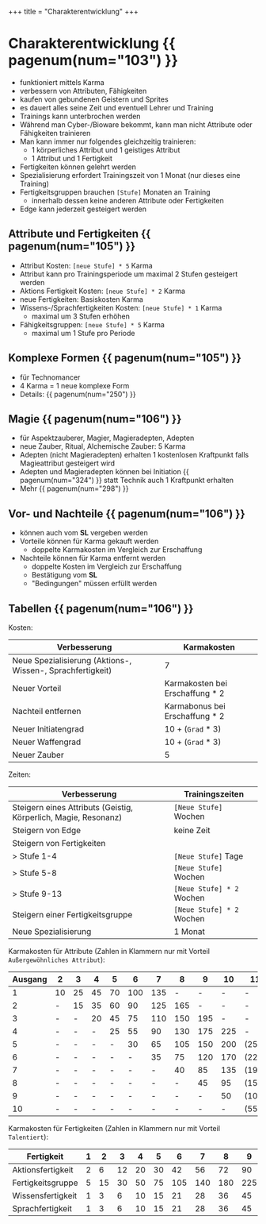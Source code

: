 +++
title = "Charakterentwicklung"
+++

# Charakterentwicklung {{ pagenum(num="103") }}

- funktioniert mittels Karma
- verbessern von Attributen, Fähigkeiten
- kaufen von gebundenen Geistern und Sprites
- es dauert alles seine Zeit und eventuell Lehrer und Training
- Trainings kann unterbrochen werden
- Während man Cyber-/Bioware bekommt, kann man nicht Attribute oder Fähigkeiten trainieren
- Man kann immer nur folgendes gleichzeitig trainieren:
    - 1 körperliches Attribut und 1 geistiges Attribut
    - 1 Attribut und 1 Fertigkeit
- Fertigkeiten können gelehrt werden
- Spezialisierung erfordert Trainingszeit von 1 Monat (nur dieses eine Training)
- Fertigkeitsgruppen brauchen `[Stufe]` Monaten an Training
    - innerhalb dessen keine anderen Attribute oder Fertigkeiten
- Edge kann jederzeit gesteigert werden

## Attribute und Fertigkeiten {{ pagenum(num="105") }}

- Attribut Kosten: `[neue Stufe] * 5` Karma
- Attribut kann pro Trainingsperiode um maximal 2 Stufen gesteigert werden
- Aktions Fertigkeit Kosten: `[neue Stufe] * 2` Karma
- neue Fertigkeiten: Basiskosten Karma
- Wissens-/Sprachfertigkeiten Kosten: `[neue Stufe] * 1` Karma
    - maximal um 3 Stufen erhöhen
- Fähigkeitsgruppen: `[neue Stufe] * 5` Karma
    - maximal um 1 Stufe pro Periode

## Komplexe Formen {{ pagenum(num="105") }}

- für Technomancer
- 4 Karma = 1 neue komplexe Form 
- Details: {{ pagenum(num="250") }}

## Magie {{ pagenum(num="106") }}

- für Aspektzauberer, Magier, Magieradepten, Adepten
- neue Zauber, Ritual, Alchemische Zauber: 5 Karma
- Adepten (nicht Magieradepten) erhalten 1 kostenlosen Kraftpunkt falls Magieattribut gesteigert wird
- Adepten und Magieradepten können bei Initiation {{ pagenum(num="324") }} statt Technik auch 1 Kraftpunkt erhalten
- Mehr {{ pagenum(num="298") }}

## Vor- und Nachteile {{ pagenum(num="106") }}

- können auch vom **SL** vergeben werden
- Vorteile können für Karma gekauft werden
    - doppelte Karmakosten im Vergleich zur Erschaffung
- Nachteile können für Karma entfernt werden
    - doppelte Kosten im Vergleich zur Erschaffung
    - Bestätigung vom **SL**
    - "Bedingungen" müssen erfüllt werden

## Tabellen {{ pagenum(num="106") }}

Kosten:

| Verbesserung | Karmakosten |
|-|-|
| Neue Spezialisierung (Aktions-, Wissen-, Sprachfertigkeit) | 7 |
| Neuer Vorteil | Karmakosten bei Erschaffung * 2 |
| Nachteil entfernen | Karmabonus bei Erschaffung * 2 |
| Neuer Initiatengrad | 10 + (`Grad` * 3) |
| Neuer Waffengrad | 10 + (`Grad` * 3) |
| Neuer Zauber | 5 |

Zeiten:

| Verbesserung | Trainingszeiten |
|-|-|
| Steigern eines Attributs (Geistig, Körperlich, Magie, Resonanz) | `[Neue Stufe]` Wochen |
| Steigern von Edge | keine Zeit |
| Steigern von Fertigkeiten | |
| > Stufe 1-4 | `[Neue Stufe]` Tage |
| > Stufe 5-8 | `[Neue Stufe]` Wochen |
| > Stufe 9-13 | `[Neue Stufe] * 2` Wochen |
| Steigern einer Fertigkeitsgruppe | `[Neue Stufe] * 2` Wochen |
| Neue Spezialisierung | 1 Monat |

Karmakosten für Attribute (Zahlen in Klammern nur mit Vorteil `Außergewöhnliches Attribut`):

| Ausgang |  2 |  3 |  4 |  5 |   6 |   7 |   8 |   9 |  10 |   11  |
|---------|----|----|----|----|-----|-----|-----|-----|-----|-------|
|  1      | 10 | 25 | 45 | 70 | 100 | 135 |  -  |  -  |  -  |   -   |
|  2      | -  | 15 | 35 | 60 |  90 | 125 | 165 |  -  |  -  |   -   |
|  3      | -  | -  | 20 | 45 |  75 | 110 | 150 | 195 |  -  |   -   |
|  4      | -  | -  | -  | 25 |  55 |  90 | 130 | 175 | 225 |   -   |
|  5      | -  | -  | -  | -  |  30 |  65 | 105 | 150 | 200 | (255) |
|  6      | -  | -  | -  | -  |  -  |  35 |  75 | 120 | 170 | (225) |
|  7      | -  | -  | -  | -  |  -  |  -  |  40 |  85 | 135 | (190) |
|  8      | -  | -  | -  | -  |  -  |  -  |  -  |  45 |  95 | (150) |
|  9      | -  | -  | -  | -  |  -  |  -  |  -  |  -  |  50 | (105) |
| 10      | -  | -  | -  | -  |  -  |  -  |  -  |  -  |  -  |  (55) |

Karmakosten für Fertigkeiten (Zahlen in Klammern nur mit Vorteil `Talentiert`):

| Fertigkeit        | 1 |  2 |  3 |  4 |  5 |   6 |   7 |   8 |   9 |  10 |  11 |  12 | (13) |
|-------------------|---|----|----|----|----|-----|-----|-----|-----|-----|-----|-----|------|
| Aktionsfertigkeit | 2 |  6 | 12 | 20 | 30 |  42 |  56 |  72 |  90 | 110 | 132 | 156 |  182 |
| Fertigkeitsgruppe | 5 | 15 | 30 | 50 | 75 | 105 | 140 | 180 | 225 | 275 | 330 | 390 |   -  |
| Wissensfertigkeit | 1 |  3 |  6 | 10 | 15 |  21 |  28 |  36 |  45 |  55 |  66 |  78 |   91 |
| Sprachfertigkeit  | 1 |  3 |  6 | 10 | 15 |  21 |  28 |  36 |  45 |  55 |  66 |  78 |   91 |
